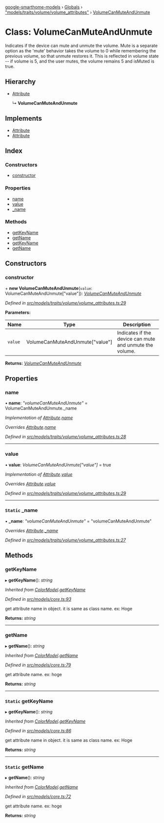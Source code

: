 [google-smarthome-models](../README.md) › [Globals](../globals.md) › ["models/traits/volume/volume_attributes"](../modules/_models_traits_volume_volume_attributes_.md) › [VolumeCanMuteAndUnmute](_models_traits_volume_volume_attributes_.volumecanmuteandunmute.md)

# Class: VolumeCanMuteAndUnmute

Indicates if the device can mute and unmute the volume. Mute is a separate option as the 'mute' behavior takes the volume to 0 while remembering the previous volume, so that unmute restores it. This is reflected in volume state -- if volume is 5, and the user mutes, the volume remains 5 and isMuted is true.

## Hierarchy

* [Attribute](_models_core_.attribute.md)

  ↳ **VolumeCanMuteAndUnmute**

## Implements

* [Attribute](../interfaces/_models_interfaces_i_core_.attribute.md)
* [Attribute](../interfaces/_models_interfaces_i_core_.attribute.md)

## Index

### Constructors

* [constructor](_models_traits_volume_volume_attributes_.volumecanmuteandunmute.md#constructor)

### Properties

* [name](_models_traits_volume_volume_attributes_.volumecanmuteandunmute.md#name)
* [value](_models_traits_volume_volume_attributes_.volumecanmuteandunmute.md#value)
* [_name](_models_traits_volume_volume_attributes_.volumecanmuteandunmute.md#static-_name)

### Methods

* [getKeyName](_models_traits_volume_volume_attributes_.volumecanmuteandunmute.md#getkeyname)
* [getName](_models_traits_volume_volume_attributes_.volumecanmuteandunmute.md#getname)
* [getKeyName](_models_traits_volume_volume_attributes_.volumecanmuteandunmute.md#static-getkeyname)
* [getName](_models_traits_volume_volume_attributes_.volumecanmuteandunmute.md#static-getname)

## Constructors

###  constructor

\+ **new VolumeCanMuteAndUnmute**(`value`: VolumeCanMuteAndUnmute["value"]): *[VolumeCanMuteAndUnmute](_models_traits_volume_volume_attributes_.volumecanmuteandunmute.md)*

*Defined in [src/models/traits/volume/volume_attributes.ts:29](https://github.com/galactic1969/google-smarthome-models/blob/633871f/src/models/traits/volume/volume_attributes.ts#L29)*

**Parameters:**

Name | Type | Description |
------ | ------ | ------ |
`value` | VolumeCanMuteAndUnmute["value"] | Indicates if the device can mute and unmute the volume.  |

**Returns:** *[VolumeCanMuteAndUnmute](_models_traits_volume_volume_attributes_.volumecanmuteandunmute.md)*

## Properties

###  name

• **name**: *"volumeCanMuteAndUnmute"* = VolumeCanMuteAndUnmute._name

*Implementation of [Attribute](../interfaces/_models_interfaces_i_core_.attribute.md).[name](../interfaces/_models_interfaces_i_core_.attribute.md#name)*

*Overrides [Attribute](_models_core_.attribute.md).[name](_models_core_.attribute.md#name)*

*Defined in [src/models/traits/volume/volume_attributes.ts:28](https://github.com/galactic1969/google-smarthome-models/blob/633871f/src/models/traits/volume/volume_attributes.ts#L28)*

___

###  value

• **value**: *VolumeCanMuteAndUnmute["value"]* = true

*Implementation of [Attribute](../interfaces/_models_interfaces_i_core_.attribute.md).[value](../interfaces/_models_interfaces_i_core_.attribute.md#value)*

*Overrides [Attribute](_models_core_.attribute.md).[value](_models_core_.attribute.md#value)*

*Defined in [src/models/traits/volume/volume_attributes.ts:29](https://github.com/galactic1969/google-smarthome-models/blob/633871f/src/models/traits/volume/volume_attributes.ts#L29)*

___

### `Static` _name

▪ **_name**: *"volumeCanMuteAndUnmute"* = "volumeCanMuteAndUnmute"

*Overrides [Attribute](_models_core_.attribute.md).[_name](_models_core_.attribute.md#static-_name)*

*Defined in [src/models/traits/volume/volume_attributes.ts:27](https://github.com/galactic1969/google-smarthome-models/blob/633871f/src/models/traits/volume/volume_attributes.ts#L27)*

## Methods

###  getKeyName

▸ **getKeyName**(): *string*

*Inherited from [ColorModel](_models_traits_colorsetting_colorsetting_attributes_.colormodel.md).[getKeyName](_models_traits_colorsetting_colorsetting_attributes_.colormodel.md#static-getkeyname)*

*Defined in [src/models/core.ts:93](https://github.com/galactic1969/google-smarthome-models/blob/633871f/src/models/core.ts#L93)*

get attribute name in object. it is same as class name. ex: Hoge

**Returns:** *string*

___

###  getName

▸ **getName**(): *string*

*Inherited from [ColorModel](_models_traits_colorsetting_colorsetting_attributes_.colormodel.md).[getName](_models_traits_colorsetting_colorsetting_attributes_.colormodel.md#static-getname)*

*Defined in [src/models/core.ts:79](https://github.com/galactic1969/google-smarthome-models/blob/633871f/src/models/core.ts#L79)*

get attribute name. ex: hoge

**Returns:** *string*

___

### `Static` getKeyName

▸ **getKeyName**(): *string*

*Inherited from [ColorModel](_models_traits_colorsetting_colorsetting_attributes_.colormodel.md).[getKeyName](_models_traits_colorsetting_colorsetting_attributes_.colormodel.md#static-getkeyname)*

*Defined in [src/models/core.ts:86](https://github.com/galactic1969/google-smarthome-models/blob/633871f/src/models/core.ts#L86)*

get attribute name in object. it is same as class name. ex: Hoge

**Returns:** *string*

___

### `Static` getName

▸ **getName**(): *string*

*Inherited from [ColorModel](_models_traits_colorsetting_colorsetting_attributes_.colormodel.md).[getName](_models_traits_colorsetting_colorsetting_attributes_.colormodel.md#static-getname)*

*Defined in [src/models/core.ts:72](https://github.com/galactic1969/google-smarthome-models/blob/633871f/src/models/core.ts#L72)*

get attribute name. ex: hoge

**Returns:** *string*
